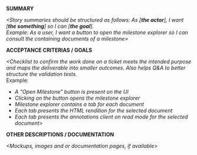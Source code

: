 **SUMMARY**

_\<Story summaries should be structured as follows: As [**the actor**], I want [**the something**] so I can [**the goal**].  
Example: As a user, I want a button to open the milestone explorer so I can consult the containing documents of a milestone\>_

**ACCEPTANCE CRITERIAS / GOALS**

_\<Checklist to confirm the work done on a ticket meets the intended purpose and maps the deliverable into smaller outcomes. Also helps Q&A to better structure the validation tests._  
Example: 
- _A "Open Milestone" button is present on the UI_
- _Clicking on the button opens the milestone explorer_
- _Milestone explorer contains a tab for each document_
- _Each tab presents the HTML rendition for the selected document_
- _Each tab presents the annotations client on read mode for the selected document\>_

**OTHER DESCRIPTIONS / DOCUMENTATION**

_\<Mockups, images and or documentation pages, if available\>_
